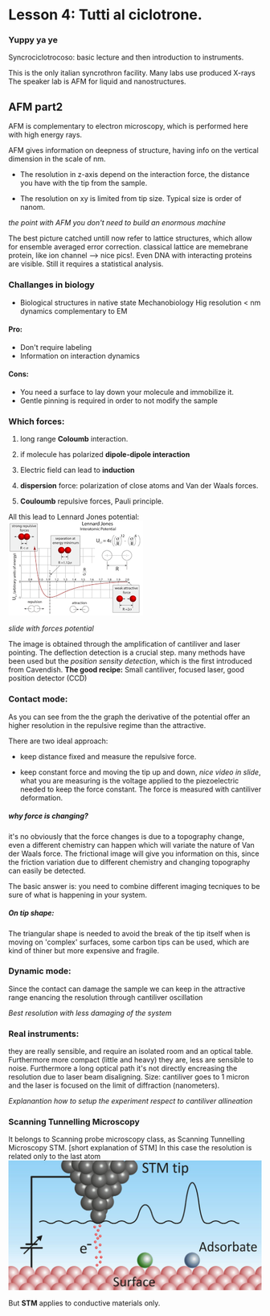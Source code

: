 # Lesson 4: Tutti al ciclotrone.
### Yuppy ya ye

Syncrociclotrocoso: basic lecture and then introduction to instruments.

This is the only italian syncrothron facility.
Many labs use produced X-rays
The speaker lab is AFM for liquid and nanostructures.

## AFM part2

AFM is complementary to electron microscopy, which is performed here with high energy rays.


AFM gives information on deepness of structure, having info on the vertical dimension in the scale of nm.

- The resolution in z-axis depend on the interaction force, the distance you have with the tip from the sample.

- The resolution on xy is limited from tip size. Typical size is order of nanom.

*the point with AFM you don't need to build an enormous machine*

The best picture catched untill now refer to lattice structures, which allow for ensemble averaged error correction. classical lattice are memebrane protein, like ion channel --> nice pics!.
Even DNA with interacting proteins are visible. Still it requires a statistical analysis.

### Challanges in biology
* Biological structures in native state
Mechanobiology
Hig resolution < nm
dynamics
complementary to EM

#### Pro:
* Don't require labeling
* Information on interaction dynamics

####  Cons:
* You need a surface to lay down your molecule and immobilize it.
* Gentle pinning is required in order to not modify the sample

### Which forces:

1. long range **Coloumb** interaction.

2. if molecule has polarized **dipole-dipole interaction**

3. Electric field can lead to **induction**

4. **dispersion** force: polarization of close atoms and Van der Waals forces.
5. **Couloumb** repulsive forces, Pauli principle.

All this lead to Lennard Jones potential:
![](/assets/lennard.png)

*slide with forces potential*

The image is obtained through the amplification of cantiliver and laser pointing.
The deflection detection is a crucial step. many methods have been used but the *position sensity detection*, which is the first introduced from Cavendish.
**The good recipe:**
Small cantiliver, focused laser, good position detector (CCD)

### Contact mode:

As you can see from the the graph the derivative of the potential offer an higher resolution in the repulsive regime than the attractive.

There are two ideal approach:

- keep distance fixed and measure the repulsive force.

- keep constant force and moving the tip up and down, *nice video in slide*, what you are measuring is the voltage applied to the piezoelectric needed to keep the force constant.
The force is measured with cantiliver deformation.

##### why force is changing?
it's no obviously that the force changes is due to a topography change, even a different chemistry can happen which will variate the nature of Van der Waals force.
The frictional image will give you information on this, since the friction variation due to different chemistry and changing topography can easily be detected.

The basic answer is:
you need to combine different imaging tecniques to be sure of what is happening in your system.


##### On tip shape:

The triangular shape is needed to avoid the break of the tip itself when is moving on 'complex' surfaces, some carbon tips can be used, which are kind of thiner but more expensive and fragile.

### Dynamic mode:

Since the contact can damage the sample we can keep in the attractive range enancing the resolution through cantiliver oscillation

*Best resolution with less damaging of the system*

### Real instruments:

they are really sensible, and require an isolated room and an optical table.
Furthermore more compact (little and heavy) they are, less are sensible to noise.
Furthermore a long optical path it's not directly encreasing the resolution due to laser beam disaligning.
Size: cantiliver goes to 1 micron and the laser is focused on the limit of diffraction (nanometers).

*Explanantion how to setup the experiment respect to cantiliver allineation*

### Scanning Tunnelling Microscopy

It belongs to Scanning probe microscopy class, as Scanning Tunnelling Microscopy STM.
[short explanation of STM]
In this case the resolution is related only to the last atom
![](/assets/resmethodpict_STM.jpg)

But **STM** applies to conductive materials only.
